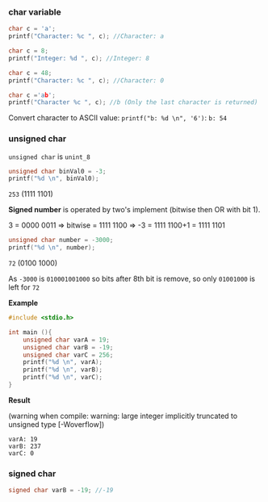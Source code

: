 ### char variable

```c
char c = 'a';  
printf("Character: %c ", c); //Character: a
```

```c
char c = 8;
printf("Integer: %d ", c); //Integer: 8
```

```c
char c = 48;
printf("Character: %c ", c); //Character: 0
```

```c
char c ='ab';
printf("Character %c ", c); //b (Only the last character is returned)
```

Convert character to ASCII value: ``printf("b: %d \n", '6')``: ``b: 54``

### unsigned char

``unsigned char`` is ``unint_8``

```c
unsigned char binVal0 = -3;
printf("%d \n", binVal0);
```

``253`` (1111 1101)

**Signed number** is operated by two's implement (bitwise then OR with bit 1).

3 = 0000 0011 => bitwise = 1111 1100
=> -3 = 1111 1100+1 = 1111 1101

```c
unsigned char number = -3000;
printf("%d \n", number);
```

``72`` (0100 1000)

As ``-3000`` is ``010001001000`` so bits after 8th bit is remove, so only ``01001000`` is left for ``72``

**Example**

```c
#include <stdio.h>

int main (){
 	unsigned char varA = 19;
    unsigned char varB = -19;
    unsigned char varC = 256;
    printf("%d \n", varA);
    printf("%d \n", varB);
    printf("%d \n", varC);
}
```

**Result**

(warning when compile: warning: large integer implicitly truncated to unsigned type [-Woverflow])

```
varA: 19
varB: 237
varC: 0
```

### signed char

```c
signed char varB = -19; //-19
```
